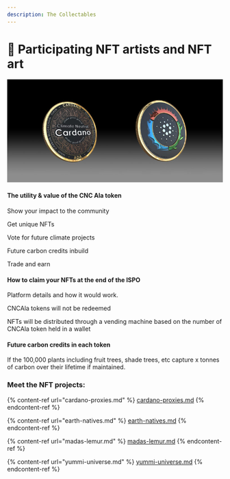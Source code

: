 ```yaml
---
description: The Collectables
---
```


# 🎨 Participating NFT artists and NFT art

![](../../../.gitbook/assets/tokens-768x366.jpg)

#### The utility & value of the CNC Ala token <a href="#_5jixq5stvcmp" id="_5jixq5stvcmp"></a>

Show your impact to the community

Get unique NFTs

Vote for future climate projects

Future carbon credits inbuild

Trade and earn

#### How to claim your NFTs at the end of the ISPO <a href="#_nnqu3dynmci0" id="_nnqu3dynmci0"></a>

Platform details and how it would work.

CNCAla tokens will not be redeemed

NFTs will be distributed through a vending machine based on the number of CNCAla token held in a wallet

#### Future carbon credits in each token <a href="#_2qsob16k3fl" id="_2qsob16k3fl"></a>

If the 100,000 plants including fruit trees, shade trees, etc capture x tonnes of carbon over their lifetime if maintained.

### Meet the NFT projects:

{% content-ref url="cardano-proxies.md" %}
[cardano-proxies.md](cardano-proxies.md)
{% endcontent-ref %}

{% content-ref url="earth-natives.md" %}
[earth-natives.md](earth-natives.md)
{% endcontent-ref %}

{% content-ref url="madas-lemur.md" %}
[madas-lemur.md](madas-lemur.md)
{% endcontent-ref %}

{% content-ref url="yummi-universe.md" %}
[yummi-universe.md](yummi-universe.md)
{% endcontent-ref %}
